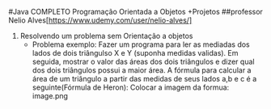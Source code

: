 #Java COMPLETO Programação Orientada a Objetos +Projetos
##professor Nelio Alves[https://www.udemy.com/user/nelio-alves/]

1. Resolvendo um problema sem Orientação a objetos
    - Problema exemplo:
        Fazer um programa para ler as mediadas dos lados de dois triângulso X e Y (suponha medidas validas). Em seguida, mostrar o valor das áreas dos dois triãngulos e dizer qual dos dois triângulos possui a maior área.
        A fórmula para calcular a área de um triângulo a partir das medidas de seus lados a,b e c é a seguinte(Fórmula de Heron):
            Colocar a imagem da formua: image.png
